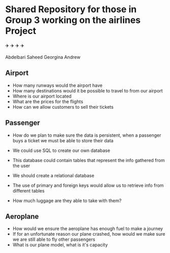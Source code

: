 # Shared Repository for those in Group 3 working on the airlines Project

:airplane: :airplane: :airplane: :airplane:

Abdelbari
Saheed
Georgina
Andrew

## Airport
 - How many runways would the airport have
 - How many destinations would it be possible to travel to from our airport
 - Where is our airport located
 - What are the prices for the flights
 - How can we allow customers to sell their tickets
 

## Passenger

- How do we plan to make sure the data is persistent, when a passenger buys a ticket
we must be able to store their data

- We could use SQL to create our own database
- This database could contain tables that represent the info gathered from the user
- We should create a relational database
- The use of primary and foreign keys would allow us to retrieve info from different tables
- How much luggage are they able to take with them?

## Aeroplane

- How would we ensure the aeroplane has enough fuel to make a journey
- If for an unfortunate reason our plane crashed, how would we make sure we are still able to fly other passengers
- What is our plane model, what is it's capacity